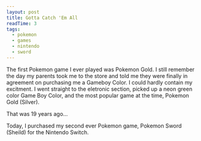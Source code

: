 ```yaml
---
layout: post
title: Gotta Catch 'Em All
readTime: 3
tags:
  - pokemon
  - games
  - nintendo
  - sword
---
```


The first Pokemon game I ever played was Pokemon Gold. I still remember the day my parents took me to the store and told me
they were finally in agreement on purchasing me a Gameboy Color. I could hardly contain my excitment. I went straight to 
the eletronic section, picked up a neon green color Game Boy Color, and the most popular game at the time, Pokemon Gold (Silver).

That was 19 years ago...

Today, I purchased my second ever Pokemon game, Pokemon Sword (Sheild) for the Nintendo Switch.

